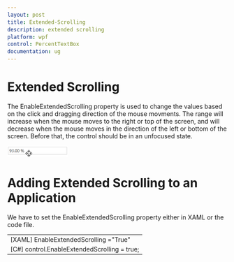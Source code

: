 ```yaml
---
layout: post
title: Extended-Scrolling
description: extended scrolling
platform: wpf
control: PercentTextBox 
documentation: ug
---
```


# Extended Scrolling

The EnableExtendedScrolling property is used to change the values based on the click and dragging direction of the mouse movments. The range will increase when the mouse moves to the right or top of the screen, and will decrease when the mouse moves in the direction of the left or bottom of the screen. Before that, the control should be in an unfocused state.

![](Extended-Scrolling_images/Extended-Scrolling_img1.png)


# Adding Extended Scrolling to an Application

We have to set the EnableExtendedScrolling property either in XAML or the code file.

<table>
<tr>
<td colspan = "2">
[XAML]  EnableExtendedScrolling ="True"</td></tr>
<tr>
<td>
[C#]  control.EnableExtendedScrolling = true;</td></tr>
</table>



